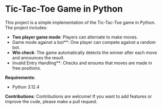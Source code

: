 # Tic-Tac-Toe Game in Python

This project is a simple implementation of the Tic-Tac-Toe game in Python. The project includes:

- **Two player game mode**: Players can alternate to make moves.
- Game mode against a bot**: One player can compete against a random bot.
- **Win check**: The game automatically detects the winner after each move and announces the result.
- Invalid Entry Handling**: Checks and ensures that moves are made in free positions.

**Requirements**:
- Python 3.12.4

**Contributions**:
Contributions are welcome! If you want to add features or improve the code, please make a pull request.
